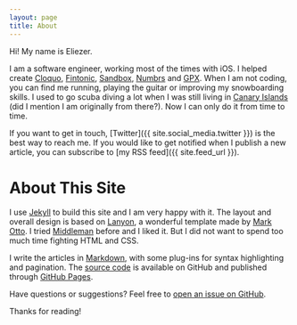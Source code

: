 ```yaml
---
layout: page
title: About
---
```

Hi! My name is Eliezer.

I am a software engineer, working most of the times with iOS. I helped create [Cloquo](https://twitter.com/cloquo), [Fintonic](https://itunes.apple.com/es/app/fintonic-tus-finanzas-personales./id672220319?mt=8), [Sandbox](https://twitter.com/sandbox_network), [Numbrs](https://itunes.apple.com/de/app/centralway-numbrs/id652918824?mt=8) and [GPX](https://itunes.apple.com/us/app/gpx-global-player-exchange/id1064902420?mt=8). When I am not coding, you can find me running, playing the guitar or improving my snowboarding skills. I used to go scuba diving a lot when I was still living in [Canary Islands](https://en.wikipedia.org/wiki/Canary_Islands) (did I mention I am originally from there?). Now I can only do it from time to time.

If you want to get in touch, [Twitter]({{ site.social_media.twitter }}) is the best way to reach me. If you would like to get notified when I publish a new article, you can subscribe to [my RSS feed]({{ site.feed_url }}).

# About This Site
I use [Jekyll](http://jekyllrb.com) to build this site and I am very happy with it. The layout and overall design is based on [Lanyon](http://lanyon.getpoole.com), a wonderful template made by [Mark Otto](https://twitter.com/mdo). I tried [Middleman](https://middlemanapp.com) before and I liked it. But I did not want to spend too much time fighting HTML and CSS.

I write the articles in [Markdown](http://daringfireball.net/projects/markdown/), with some plug-ins for syntax highlighting and pagination. The [source code](https://github.com/elitalon/elitalon.github.io) is available on GitHub and published through [GitHub Pages](https://pages.github.com).

Have questions or suggestions? Feel free to <a href="{{ site.license.source }}/issues/new">open an issue on GitHub</a>.

Thanks for reading!